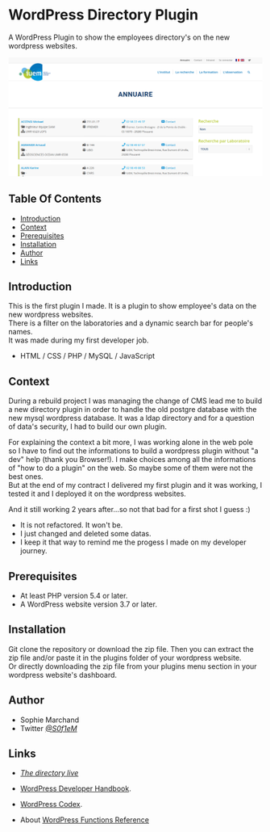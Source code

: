 # WordPress Directory Plugin

A WordPress Plugin to show the employees directory's on the new wordpress websites. 

![Directory screenshot](/assets/Screenshot_Annuaire.png)

## Table Of Contents
* [Introduction](#intro)
* [Context](#context)
* [Prerequisites](#prerequisites)
* [Installation](#setup)
* [Author](#author)
* [Links](#links)

## Introduction

This is the first plugin I made. It is a plugin to show employee's data on the new wordpress websites.   
There is a filter on the laboratories and a dynamic search bar for people's names.  
It was made during my first developer job.  
* HTML / CSS / PHP / MySQL / JavaScript

## Context<a name="context"></a> 

During a rebuild project I was managing the change of CMS lead me to build a new directory plugin in order to handle the old postgre database with the new mysql wordpress database. It was a ldap directory and for a question of data's security, I had to build our own plugin.

For explaining the context a bit more, I was working alone in the web pole so I have to find out the informations to build a wordpress plugin without "a dev" help (thank you Browser!). I make choices among all the informations of "how to do a plugin" on the web. So maybe some of them were not the best ones.   
But at the end of my contract I delivered my first plugin and it was working, I tested it and I deployed it on the wordpress websites.

And it still working 2 years after...so not that bad for a first shot I guess :)

* It is not refactored. It won't be. 
* I just changed and deleted some datas.
* I keep it that way to remind me the progess I made on my developer journey.

## Prerequisites<a name="prerequisites"></a> 

* At least PHP version 5.4 or later.
* A WordPress website version 3.7 or later. 

## Installation<a name="setup"></a>

Git clone the repository or download the zip file.
Then you can extract the zip file and/or paste it in the plugins folder of your wordpress website.  
Or directly downloading the zip file from your plugins menu section in your wordpress website's dashboard.

## Author<a name="author"></a>

* Sophie Marchand
* Twitter *[@S0f1eM](https://twitter.com/S0f1eM)* 

## Links <a name="links"></a>

* *[The directory live](https://www-iuem.univ-brest.fr/annuaire/)*

* [WordPress Developer Handbook](https://developer.wordpress.org/plugins/).
* [WordPress Codex](https://codex.wordpress.org/fr:Accueil).
* About [WordPress Functions Reference](https://codex.wordpress.org/Function_Reference)
